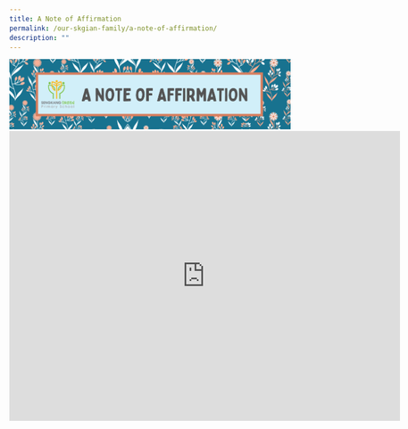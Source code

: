 ```yaml
---
title: A Note of Affirmation
permalink: /our-skgian-family/a-note-of-affirmation/
description: ""
---
```

<img src="/images/affirm.png">
<div><iframe src="https://docs.google.com/forms/d/e/1FAIpQLScrPfKTTtf2CxPcILTQ1zspuSi8qAg_FubI7JWNF-UnQwuMLQ/viewform?embedded=true" width="700" height="520" frameborder="0" marginwidth="0" marginheight="0" data-mce-fragment="1"></iframe></div>